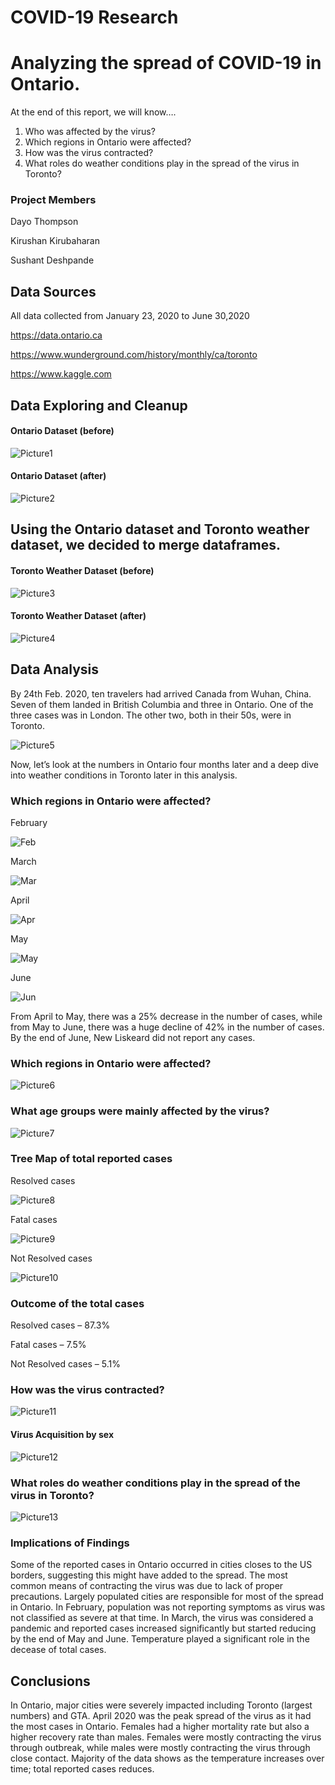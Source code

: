 # COVID-19 Research



# Analyzing the spread of COVID-19 in Ontario.


At the end of this report, we will know….
1. Who was affected by the virus?
2. Which regions in Ontario were affected?
3. How was the virus contracted?
4. What roles do weather conditions play in the spread of the virus in
Toronto?

### Project Members
Dayo Thompson

Kirushan Kirubaharan

Sushant Deshpande




## Data Sources
All data collected from January 23, 2020 to June 30,2020

https://data.ontario.ca

https://www.wunderground.com/history/monthly/ca/toronto

https://www.kaggle.com





## Data Exploring and Cleanup


#### Ontario Dataset (before)
![Picture1](pdf%20images/Picture1.png)

#### Ontario Dataset (after)
![Picture2](pdf%20images/Picture2.png)






## Using the Ontario dataset and Toronto weather dataset, we decided to merge dataframes.

#### Toronto Weather Dataset (before)
![Picture3](pdf%20images/Picture3.png)

#### Toronto Weather Dataset (after)
![Picture4](pdf%20images/Picture4.png)



## Data Analysis
By 24th Feb. 2020, ten travelers had arrived Canada from Wuhan, China. Seven of them
landed in British Columbia and three in Ontario. One of the three cases was in London.
The other two, both in their 50s, were in Toronto.

![Picture5](pdf%20images/Picture5.png)

Now, let’s look at the numbers in Ontario four months later and a deep dive into weather conditions in
Toronto later in this analysis.


### Which regions in Ontario were affected?
February

![Feb](pdf%20images/Feb.png)


March 

![Mar](pdf%20images/Mar.png)


April 

![Apr](pdf%20images/Apr.png)


May 

![May](pdf%20images/May.png)


June 

![Jun](pdf%20images/Jun.png)



From April to May, there was a 25% decrease in the number of cases, while from May to June, there was a huge decline of 42% in the number of cases. By the end of June, New Liskeard did not report any cases.


### Which regions in Ontario were affected?
![Picture6](pdf%20images/Picture6.png)


### What age groups were mainly affected by the virus?
![Picture7](pdf%20images/Picture7.png)

### Tree Map of total reported cases

Resolved cases 

![Picture8](pdf%20images/Picture8.png)



Fatal cases 

![Picture9](pdf%20images/Picture9.png)



Not Resolved cases 

![Picture10](pdf%20images/Picture10.png)



### Outcome of the total cases
Resolved cases – 87.3%

Fatal cases – 7.5%

Not Resolved cases – 5.1% 



### How was the virus contracted?
![Picture11](pdf%20images/Picture11.png)

#### Virus Acquisition by sex
![Picture12](pdf%20images/Picture12.png)


### What roles do weather conditions play in the spread of the virus in Toronto?
![Picture13](pdf%20images/Picture13.png)


### Implications of Findings
Some of the reported cases in Ontario occurred in cities closes to the US borders, suggesting this might have added to the spread.
The most common means of contracting the virus was due to lack of proper precautions.
Largely populated cities are responsible for most of the spread in Ontario.
In February, population was not reporting symptoms as virus was not classified as severe at that time. In March, the virus was considered a pandemic and reported cases increased significantly but started reducing by the end of May and June.
Temperature played a significant role in the decease of total cases.


## Conclusions
In Ontario, major cities were severely impacted including Toronto (largest numbers) and GTA.
April 2020 was the peak spread of the virus as it had the most cases in Ontario.
Females had a higher mortality rate but also a higher recovery rate than males.
Females were mostly contracting the virus through outbreak, while males were mostly contracting the virus through close contact.
Majority of the data shows as the temperature increases over time; total  reported cases reduces. 











